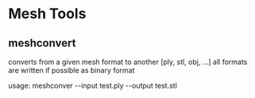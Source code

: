 # Mesh Tools

## meshconvert 

converts from a given mesh format to another [ply, stl, obj, ...]
all formats are written if possible as binary format

usage: meshconver --input test.ply --output test.stl


